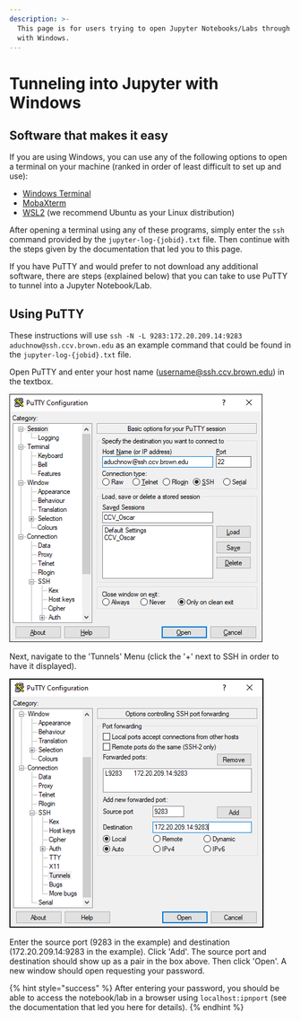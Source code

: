 ```yaml
---
description: >-
  This page is for users trying to open Jupyter Notebooks/Labs through Oscar
  with Windows.
---
```


# Tunneling into Jupyter with Windows

## Software that makes it easy

If you are using Windows, you can use any of the following options to open a terminal on your machine \(ranked in order of least difficult to set up and use\):

* [Windows Terminal](https://www.microsoft.com/en-us/p/windows-terminal/9n0dx20hk701?activetab=pivot:overviewtab)
* [MobaXterm](https://mobaxterm.mobatek.net/download-home-edition.html)
* [WSL2](https://docs.microsoft.com/en-us/windows/wsl/install-win10) \(we recommend Ubuntu as your Linux distribution\)

After opening a terminal using any of these programs, simply enter the `ssh` command provided by the `jupyter-log-{jobid}.txt` file. Then continue with the steps given by the documentation that led you to this page.

If you have PuTTY and would prefer to not download any additional software, there are steps \(explained below\) that you can take to use PuTTY to tunnel into a Jupyter Notebook/Lab.

## Using PuTTY

These instructions will use `ssh -N -L 9283:172.20.209.14:9283 aduchnow@ssh.ccv.brown.edu` as an example command that could be found in the `jupyter-log-{jobid}.txt`  file.

Open PuTTY and enter your host name \(username@ssh.ccv.brown.edu\) in the textbox.

![](../.gitbook/assets/image%20%2810%29.png)

Next, navigate to the 'Tunnels' Menu \(click the '+' next to SSH in order to have it displayed\).

![](../.gitbook/assets/image%20%289%29.png)

Enter the source port \(9283 in the example\) and destination \(172.20.209.14:9283 in the example\). Click 'Add'. The source port and destination should show up as a pair in the box above. Then click 'Open'. A new window should open requesting your password.

{% hint style="success" %}
After entering your password, you should be able to access the notebook/lab in a browser using `localhost:ipnport` \(see the documentation that led you here for details\).
{% endhint %}

